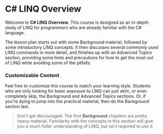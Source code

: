 # C# LINQ Overview
Welcome to **C# LINQ Overview**. This course is designed as an in-depth study of LINQ for programmers who are already familiar with the C# language.

The lesson plan starts out with some Background material, followed by some introductory LINQ concepts. It then discusses several commonly used LINQ commands in more detail, and finishes up with an Advanced Topics section, providing some hints and precautions for how to get the most out of LINQ while avoiding some of the pitfalls.

### Customizable Content
Feel free to customize this course to match your learning style. Students who are only looking for basic exposure to LINQ can just skim, or even completely skip, the Background and Advanced Topics sections. Or, if you're dying to jump into the practical material, then do the Background section last.

> Don't get discouraged. The first **Background** chapters are pretty heavy material. Familiarity with the concepts in this section will give you a much fuller understanding of LINQ, but isn't required to use it.